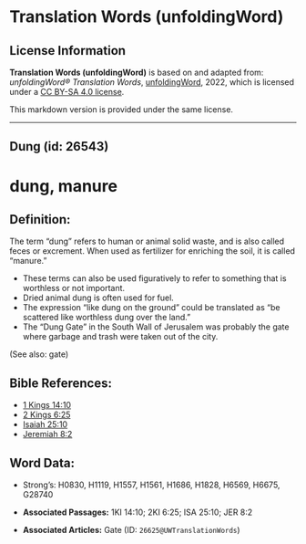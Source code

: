 # Translation Words (unfoldingWord)

## License Information

**Translation Words (unfoldingWord)** is based on and adapted from: _unfoldingWord® Translation Words_, [unfoldingWord](https://unfoldingword.org/utw), 2022, which is licensed under a [CC BY-SA 4.0 license](https://creativecommons.org/licenses/by-sa/4.0/legalcode.en).

This markdown version is provided under the same license.



--------------------------------

## Dung (id: 26543)

dung, manure
============

Definition:
-----------

The term “dung” refers to human or animal solid waste, and is also called feces or excrement. When used as fertilizer for enriching the soil, it is called “manure.”

* These terms can also be used figuratively to refer to something that is worthless or not important.
* Dried animal dung is often used for fuel.
* The expression “like dung on the ground” could be translated as “be scattered like worthless dung over the land.”
* The “Dung Gate” in the South Wall of Jerusalem was probably the gate where garbage and trash were taken out of the city.

(See also: gate)

Bible References:
-----------------

* [1 Kings 14:10](https://ref.ly/1Kgs14:10)
* [2 Kings 6:25](https://ref.ly/2Kgs6:25)
* [Isaiah 25:10](https://ref.ly/Isa25:10)
* [Jeremiah 8:2](https://ref.ly/Jer8:2)

Word Data:
----------

* Strong’s: H0830, H1119, H1557, H1561, H1686, H1828, H6569, H6675, G28740

* **Associated Passages:** 1KI 14:10; 2KI 6:25; ISA 25:10; JER 8:2
* **Associated Articles:** Gate (ID: `26625@UWTranslationWords`)

